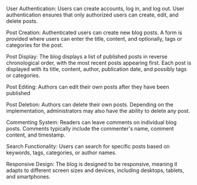 User Authentication: Users can create accounts, log in, and log out. User authentication ensures that only authorized users can create, edit, and delete posts.

Post Creation: Authenticated users can create new blog posts. A form is provided where users can enter the title, content, and optionally, tags or categories for the post.

Post Display: The blog displays a list of published posts in reverse chronological order, with the most recent posts appearing first. Each post is displayed with its title, content, author, publication date, and possibly tags or categories.

Post Editing: Authors can edit their own posts after they have been published

Post Deletion: Authors can delete their own posts. Depending on the implementation, administrators may also have the ability to delete any post.

Commenting System: Readers can leave comments on individual blog posts. Comments typically include the commenter's name, comment content, and timestamp.

Search Functionality: Users can search for specific posts based on keywords, tags, categories, or author names.

Responsive Design: The blog is designed to be responsive, meaning it adapts to different screen sizes and devices, including desktops, tablets, and smartphones.
